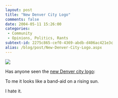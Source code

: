 ```yaml
---
layout: post
title: "New Denver City Logo"
comments: false
date: 2004-05-11 15:26:00
categories:
 - Community
 - Opinions, Politics, Rants
subtext-id: 2275c865-cef0-4369-abdb-d406ac421e3c
alias: /blog/post/New-Denver-City-Logo.aspx
---
```



![](/images/22/o_New_Denver_logo.gif)

Has anyone seen the [new Denver city logo](http://www.denvergov.com/newsarticle.asp?id=7065):

To me it looks like a band-aid on a rising sun.

I hate it.
